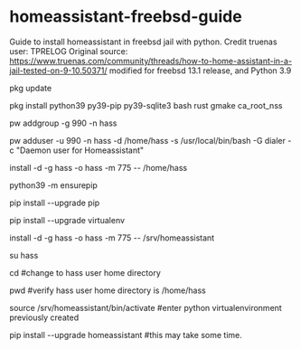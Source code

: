 # homeassistant-freebsd-guide
Guide to install homeassistant in freebsd jail with python.  Credit truenas user: TPRELOG
Original source: https://www.truenas.com/community/threads/how-to-home-assistant-in-a-jail-tested-on-9-10.50371/
modified for freebsd 13.1 release, and Python 3.9

pkg update

pkg install python39 py39-pip py39-sqlite3 bash rust gmake ca_root_nss

pw addgroup -g 990 -n hass

pw adduser -u 990 -n hass -d /home/hass -s /usr/local/bin/bash -G dialer -c "Daemon user for Homeassistant"

install -d -g hass -o hass -m 775 -- /home/hass

python39 -m ensurepip

pip install --upgrade pip

pip install --upgrade virtualenv

install -d -g hass -o hass -m 775 -- /srv/homeassistant

su hass

cd  #change to hass user home directory

pwd #verify hass user home directory is /home/hass

source /srv/homeassistant/bin/activate  #enter python virtualenvironment previously created

pip install --upgrade homeassistant #this may take some time.
